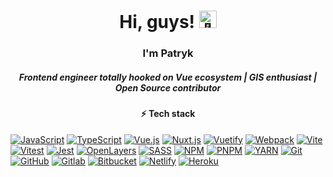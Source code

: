 <h1 align="center">Hi, guys! <img src="https://github.com/wervlad/wervlad/assets/24524555/766d336d-b87d-44ba-807c-c51de2bc6b4d" width="28px" alt="👋"></h1>

<div align="center">
   <h3>
     I'm Patryk
   </h3>
  
   <h5>
      Frontend engineer totally hooked on Vue ecosystem | GIS enthusiast | Open Source contributor
   </h5>
   
</div>

<h4 align="center">
   ⚡ Tech stack
</h5>

[![JavaScript](https://img.shields.io/badge/javascript-black?style=for-the-badge&logo=javascript)](https://github.com/p4trykJ)
[![TypeScript](https://img.shields.io/badge/typescript-black?style=for-the-badge&logo=typescript)](https://www.typescriptlang.org/)
[![Vue.js](https://img.shields.io/badge/Vue.js-black?style=for-the-badge&logo=vue.js)](https://vuejs.org/)
[![Nuxt.js](https://img.shields.io/badge/Nuxt.js-black?style=for-the-badge&logo=nuxt.js)](https://nuxt.com/)
[![Vuetify](https://img.shields.io/badge/vuetify-black?style=for-the-badge&logo=vuetify)](https://vuetifyjs.com)
[![Webpack](https://img.shields.io/badge/webpack-black?style=for-the-badge&logo=webpack)](https://webpack.js.org/)
[![Vite](https://img.shields.io/badge/vite-black?style=for-the-badge&logo=vite)](https://vitejs.dev/)
[![Vitest](https://img.shields.io/badge/vitest-black?style=for-the-badge&logo=vitest)](https://vitest.dev/)
[![Jest](https://img.shields.io/badge/jest-black?style=for-the-badge&logo=jest)](https://jestjs.io/)
[![OpenLayers](https://img.shields.io/badge/openlayers-black?style=for-the-badge&logo=openlayers)](https://openlayers.org/)
[![SASS](https://img.shields.io/badge/sass-black?style=for-the-badge&logo=sass)](https://sass-lang.com/)
[![NPM](https://img.shields.io/badge/npm-black?style=for-the-badge&logo=npm)](https://npmjs.com/)
[![PNPM](https://img.shields.io/badge/pnpm-black?style=for-the-badge&logo=pnpm)](https://pnpm.io/)
[![YARN](https://img.shields.io/badge/yarn-black?style=for-the-badge&logo=yarn)](https://yarnpkg.com/)
[![Git](https://img.shields.io/badge/GIT-black?style=for-the-badge&logo=git)](https://git-scm.com/)
[![GitHub](https://img.shields.io/badge/github-black?style=for-the-badge&logo=github)](https://github.com/)
[![Gitlab](https://img.shields.io/badge/gitlab-black?style=for-the-badge&logo=gitlab)](https://gitlab.com/)
[![Bitbucket](https://img.shields.io/badge/bitbucket-black?style=for-the-badge&logo=bitbucket)](https://bitbucket.org/)
[![Netlify](https://img.shields.io/badge/netlify-black?style=for-the-badge&logo=netlify)](https://www.netlify.com/)
[![Heroku](https://img.shields.io/badge/heroku-black?style=for-the-badge&logo=heroku)](https://www.heroku.com/)


<!--
**p4trykJ/p4trykJ** is a ✨ _special_ ✨ repository because its `README.md` (this file) appears on your GitHub profile.

Here are some ideas to get you started:

- 🔭 I’m currently working on ...
- 🌱 I’m currently learning ...
- 👯 I’m looking to collaborate on ...
- 🤔 I’m looking for help with ...
- 💬 Ask me about ...
- 📫 How to reach me: ...
- 😄 Pronouns: ...
- ⚡ Fun fact: ...
-->

